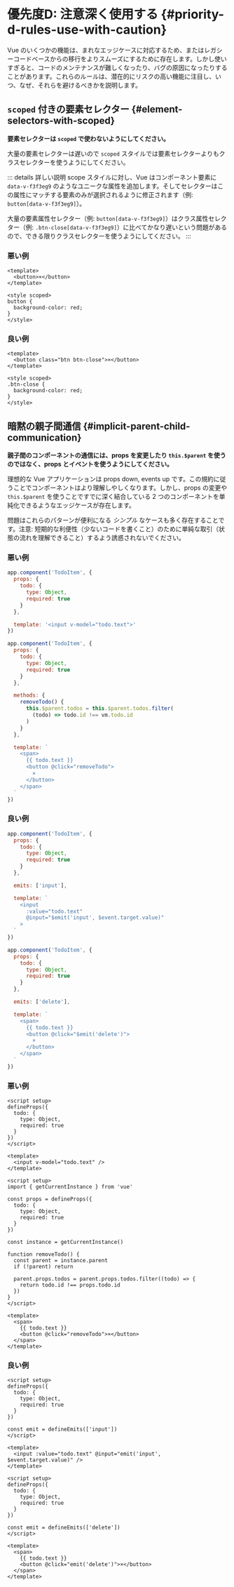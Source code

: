 # 優先度D: 注意深く使用する {#priority-d-rules-use-with-caution}

Vue のいくつかの機能は、まれなエッジケースに対応するため、またはレガシーコードベースからの移行をよりスムーズにするために存在します。しかし使いすぎると、コードのメンテナンスが難しくなったり、バグの原因になったりすることがあります。これらのルールは、潜在的にリスクの高い機能に注目し、いつ、なぜ、それらを避けるべきかを説明します。

## `scoped` 付きの要素セレクター {#element-selectors-with-scoped}

**要素セレクターは `scoped` で使わないようにしてください。**

大量の要素セレクターは遅いので `scoped` スタイルでは要素セレクターよりもクラスセレクターを使うようにしてください。

::: details 詳しい説明
scope スタイルに対し、Vue はコンポーネント要素に `data-v-f3f3eg9` のようなユニークな属性を追加します。そしてセレクターはこの属性にマッチする要素のみが選択されるように修正されます（例: `button[data-v-f3f3eg9]`）。

大量の要素属性セレクター（例: `button[data-v-f3f3eg9]`）はクラス属性セレクター（例: `.btn-close[data-v-f3f3eg9]`）に比べてかなり遅いという問題があるので、できる限りクラスセレクターを使うようにしてください。
:::

<div class="style-example style-example-bad">
<h3>悪い例</h3>

```vue-html
<template>
  <button>×</button>
</template>

<style scoped>
button {
  background-color: red;
}
</style>
```

</div>

<div class="style-example style-example-good">
<h3>良い例</h3>

```vue-html
<template>
  <button class="btn btn-close">×</button>
</template>

<style scoped>
.btn-close {
  background-color: red;
}
</style>
```

</div>

## 暗黙の親子間通信 {#implicit-parent-child-communication}

**親子間のコンポーネントの通信には、props を変更したり `this.$parent` を使うのではなく、props とイベントを使うようにしてください。**

理想的な Vue アプリケーションは props down, events up です。この規約に従うことでコンポーネントはより理解しやしくなります。しかし、props の変更や `this.$parent` を使うことですでに深く結合している 2 つのコンポーネントを単純化できるようなエッジケースが存在します。

問題はこれらのパターンが便利になる _シンプル_ なケースも多く存在することです。注意: 短期的な利便性（少ないコードを書くこと）のために単純な取引（状態の流れを理解できること）するよう誘惑されないでください。

<div class="options-api">

<div class="style-example style-example-bad">
<h3>悪い例</h3>

```js
app.component('TodoItem', {
  props: {
    todo: {
      type: Object,
      required: true
    }
  },

  template: '<input v-model="todo.text">'
})
```

```js
app.component('TodoItem', {
  props: {
    todo: {
      type: Object,
      required: true
    }
  },

  methods: {
    removeTodo() {
      this.$parent.todos = this.$parent.todos.filter(
        (todo) => todo.id !== vm.todo.id
      )
    }
  },

  template: `
    <span>
      {{ todo.text }}
      <button @click="removeTodo">
        ×
      </button>
    </span>
  `
})
```

</div>

<div class="style-example style-example-good">
<h3>良い例</h3>

```js
app.component('TodoItem', {
  props: {
    todo: {
      type: Object,
      required: true
    }
  },

  emits: ['input'],

  template: `
    <input
      :value="todo.text"
      @input="$emit('input', $event.target.value)"
    >
  `
})
```

```js
app.component('TodoItem', {
  props: {
    todo: {
      type: Object,
      required: true
    }
  },

  emits: ['delete'],

  template: `
    <span>
      {{ todo.text }}
      <button @click="$emit('delete')">
        ×
      </button>
    </span>
  `
})
```

</div>

</div>

<div class="composition-api">

<div class="style-example style-example-bad">
<h3>悪い例</h3>

```vue
<script setup>
defineProps({
  todo: {
    type: Object,
    required: true
  }
})
</script>

<template>
  <input v-model="todo.text" />
</template>
```

```vue
<script setup>
import { getCurrentInstance } from 'vue'

const props = defineProps({
  todo: {
    type: Object,
    required: true
  }
})

const instance = getCurrentInstance()

function removeTodo() {
  const parent = instance.parent
  if (!parent) return

  parent.props.todos = parent.props.todos.filter((todo) => {
    return todo.id !== props.todo.id
  })
}
</script>

<template>
  <span>
    {{ todo.text }}
    <button @click="removeTodo">×</button>
  </span>
</template>
```

</div>

<div class="style-example style-example-good">
<h3>良い例</h3>

```vue
<script setup>
defineProps({
  todo: {
    type: Object,
    required: true
  }
})

const emit = defineEmits(['input'])
</script>

<template>
  <input :value="todo.text" @input="emit('input', $event.target.value)" />
</template>
```

```vue
<script setup>
defineProps({
  todo: {
    type: Object,
    required: true
  }
})

const emit = defineEmits(['delete'])
</script>

<template>
  <span>
    {{ todo.text }}
    <button @click="emit('delete')">×</button>
  </span>
</template>
```

</div>

</div>
